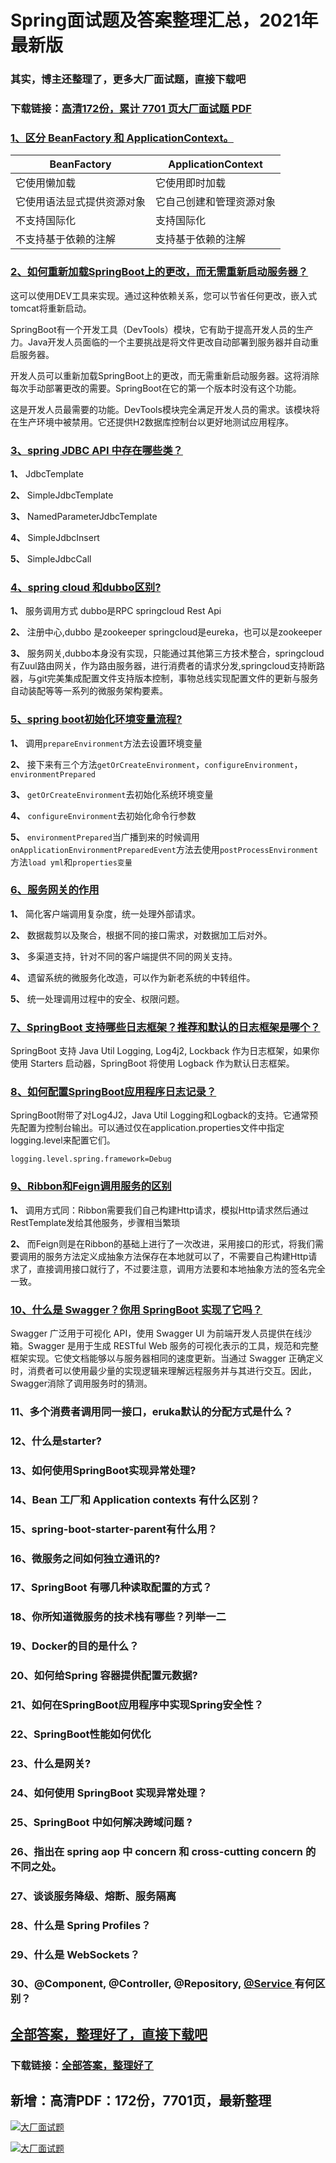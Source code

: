 # Spring面试题及答案整理汇总，2021年最新版

### 其实，博主还整理了，更多大厂面试题，直接下载吧

### 下载链接：[高清172份，累计 7701 页大厂面试题  PDF](https://github.com/souyunku/DevBooks/blob/master/docs/index.md)



### [1、区分 BeanFactory 和 ApplicationContext。](https://github.com/souyunku/DevBooks/blob/master/docs/Spring/Spring面试题及答案整理汇总，2021年最新版.md#1区分-beanfactory-和-applicationcontext。)  

| BeanFactory | ApplicationContext |
| --- | --- |
| 它使用懒加载 | 它使用即时加载 |
| 它使用语法显式提供资源对象 | 它自己创建和管理资源对象 |
| 不支持国际化 | 支持国际化 |
| 不支持基于依赖的注解 | 支持基于依赖的注解 |



### [2、如何重新加载SpringBoot上的更改，而无需重新启动服务器？](https://github.com/souyunku/DevBooks/blob/master/docs/Spring/Spring面试题及答案整理汇总，2021年最新版.md#2如何重新加载springboot上的更改而无需重新启动服务器)  


这可以使用DEV工具来实现。通过这种依赖关系，您可以节省任何更改，嵌入式tomcat将重新启动。

SpringBoot有一个开发工具（DevTools）模块，它有助于提高开发人员的生产力。Java开发人员面临的一个主要挑战是将文件更改自动部署到服务器并自动重启服务器。

开发人员可以重新加载SpringBoot上的更改，而无需重新启动服务器。这将消除每次手动部署更改的需要。SpringBoot在它的第一个版本时没有这个功能。

这是开发人员最需要的功能。DevTools模块完全满足开发人员的需求。该模块将在生产环境中被禁用。它还提供H2数据库控制台以更好地测试应用程序。


### [3、spring JDBC API 中存在哪些类？](https://github.com/souyunku/DevBooks/blob/master/docs/Spring/Spring面试题及答案整理汇总，2021年最新版.md#3spring-jdbc-api-中存在哪些类)  


**1、** JdbcTemplate

**2、** SimpleJdbcTemplate

**3、** NamedParameterJdbcTemplate

**4、** SimpleJdbcInsert

**5、** SimpleJdbcCall


### [4、spring cloud 和dubbo区别?](https://github.com/souyunku/DevBooks/blob/master/docs/Spring/Spring面试题及答案整理汇总，2021年最新版.md#4spring-cloud-和dubbo区别)  


**1、** 服务调用方式 dubbo是RPC springcloud Rest Api

**2、** 注册中心,dubbo 是zookeeper springcloud是eureka，也可以是zookeeper

**3、** 服务网关,dubbo本身没有实现，只能通过其他第三方技术整合，springcloud有Zuul路由网关，作为路由服务器，进行消费者的请求分发,springcloud支持断路器，与git完美集成配置文件支持版本控制，事物总线实现配置文件的更新与服务自动装配等等一系列的微服务架构要素。


### [5、spring boot初始化环境变量流程?](https://github.com/souyunku/DevBooks/blob/master/docs/Spring/Spring面试题及答案整理汇总，2021年最新版.md#5spring-boot初始化环境变量流程)  


**1、** 调用`prepareEnvironment`方法去设置环境变量

**2、** 接下来有三个方法`getOrCreateEnvironment`，`configureEnvironment`，`environmentPrepared`

**3、** `getOrCreateEnvironment`去初始化系统环境变量

**4、** `configureEnvironment`去初始化命令行参数

**5、** `environmentPrepared`当广播到来的时候调用`onApplicationEnvironmentPreparedEvent`方法去使用`postProcessEnvironment`方法`load yml`和`properties变量`


### [6、服务网关的作用](https://github.com/souyunku/DevBooks/blob/master/docs/Spring/Spring面试题及答案整理汇总，2021年最新版.md#6服务网关的作用)  


**1、** 简化客户端调用复杂度，统一处理外部请求。

**2、** 数据裁剪以及聚合，根据不同的接口需求，对数据加工后对外。

**3、** 多渠道支持，针对不同的客户端提供不同的网关支持。

**4、** 遗留系统的微服务化改造，可以作为新老系统的中转组件。

**5、** 统一处理调用过程中的安全、权限问题。


### [7、SpringBoot 支持哪些日志框架？推荐和默认的日志框架是哪个？](https://github.com/souyunku/DevBooks/blob/master/docs/Spring/Spring面试题及答案整理汇总，2021年最新版.md#7springboot-支持哪些日志框架推荐和默认的日志框架是哪个)  


SpringBoot 支持 Java Util Logging, Log4j2, Lockback 作为日志框架，如果你使用 Starters 启动器，SpringBoot 将使用 Logback 作为默认日志框架。


### [8、如何配置SpringBoot应用程序日志记录？](https://github.com/souyunku/DevBooks/blob/master/docs/Spring/Spring面试题及答案整理汇总，2021年最新版.md#8如何配置springboot应用程序日志记录)  


SpringBoot附带了对Log4J2，Java Util Logging和Logback的支持。它通常预先配置为控制台输出。可以通过仅在application.properties文件中指定logging.level来配置它们。

```
logging.level.spring.framework=Debug
```


### [9、Ribbon和Feign调用服务的区别](https://github.com/souyunku/DevBooks/blob/master/docs/Spring/Spring面试题及答案整理汇总，2021年最新版.md#9ribbon和feign调用服务的区别)  


**1、** 调用方式同：Ribbon需要我们自己构建Http请求，模拟Http请求然后通过RestTemplate发给其他服务，步骤相当繁琐

**2、** 而Feign则是在Ribbon的基础上进行了一次改进，采用接口的形式，将我们需要调用的服务方法定义成抽象方法保存在本地就可以了，不需要自己构建Http请求了，直接调用接口就行了，不过要注意，调用方法要和本地抽象方法的签名完全一致。


### [10、什么是 Swagger？你用 SpringBoot 实现了它吗？](https://github.com/souyunku/DevBooks/blob/master/docs/Spring/Spring面试题及答案整理汇总，2021年最新版.md#10什么是-swagger你用-springboot-实现了它吗)  


Swagger 广泛用于可视化 API，使用 Swagger UI 为前端开发人员提供在线沙箱。Swagger 是用于生成 RESTful Web 服务的可视化表示的工具，规范和完整框架实现。它使文档能够以与服务器相同的速度更新。当通过 Swagger 正确定义时，消费者可以使用最少量的实现逻辑来理解远程服务并与其进行交互。因此，Swagger消除了调用服务时的猜测。


### 11、多个消费者调⽤同⼀接⼝，eruka默认的分配⽅式是什么？
### 12、什么是starter?
### 13、如何使用SpringBoot实现异常处理?
### 14、Bean 工厂和 Application contexts 有什么区别？
### 15、spring-boot-starter-parent有什么用？
### 16、微服务之间如何独立通讯的?
### 17、SpringBoot 有哪几种读取配置的方式？
### 18、你所知道微服务的技术栈有哪些？列举一二
### 19、Docker的目的是什么？
### 20、如何给Spring 容器提供配置元数据?
### 21、如何在SpringBoot应用程序中实现Spring安全性？
### 22、SpringBoot性能如何优化
### 23、什么是网关?
### 24、如何使用 SpringBoot 实现异常处理？
### 25、SpringBoot 中如何解决跨域问题 ?
### 26、指出在 spring aop 中 concern 和 cross-cutting concern 的不同之处。
### 27、谈谈服务降级、熔断、服务隔离
### 28、什么是 Spring Profiles？
### 29、什么是 WebSockets？
### 30、@Component, @Controller, @Repository, [@Service ](/Service ) 有何区别？




## [全部答案，整理好了，直接下载吧](https://gitee.com/souyunku/DevBooks/blob/master/docs/daan.md)

### 下载链接：[全部答案，整理好了](https://gitee.com/souyunku/DevBooks/blob/master/docs/daan.md)




## 新增：高清PDF：172份，7701页，最新整理

[![大厂面试题](https://www.souyunku.com/wp-content/uploads/weixin/mst.png "架构师专栏")](https://www.souyunku.com/wp-content/uploads/weixin/githup-weixin.png "架构师专栏")

[![大厂面试题](https://www.souyunku.com/wp-content/uploads/weixin/githup-weixin.png "架构师专栏")](https://www.souyunku.com/wp-content/uploads/weixin/githup-weixin.png "架构师专栏")
